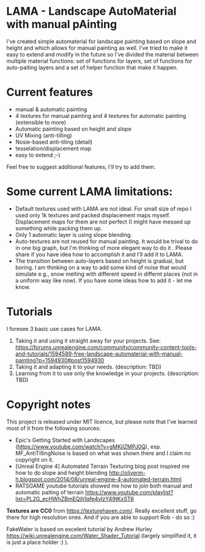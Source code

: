 # LAMA - Landscape AutoMaterial with manual pAinting 

I've created simple automaterial for landscape painting based on slope and height and which allows for manual painting as well. I've tried to make it easy to extend and modify in the future so I've divided the material between multiple material functions: set of functions for layers, set of functions for auto-paiting layers and a set of helper function that make it happen.

# Current features
- manual & automatic painting 
- 4 textures for manual painting and 4 textures for automatic painting (extensible to more)
- Automatic painting based on height and slope
- UV Mixing (anti-tilling)
- Nosie-based anti-tiling (detail)
- tesselation/displacement map
- easy to extend ;-)

Feel free to suggest additional features, I'll try to add them.

# Some current LAMA limitations:
- Default textures used with LAMA are not ideal. For small size of repo I used only 1k textures and packed displacement maps myself. Displacement maps for them are not perfect (I might have messed up something while packing them up. 
- Only 1 automatic layer is using slope blending.
- Auto-textures are not reused for manual painting. It would be trival to do in one big graph, but I'm thinking of more elegant way to do it . Please share if you have idea how to accomplish it and I'll add it to LAMA.
- The transition between auto-layers based on height is gradual, but boring. I am thinking on a way to add some kind of noise that would simulate e.g., snow melting with different speed in differnt places (not in a uniform way like now). If you have some ideas how to add it - let me know.

# Tutorials

I foresee 3 basic use cases for LAMA.
1. Taking it and using it straight away for your projects. See: https://forums.unrealengine.com/community/community-content-tools-and-tutorials/1594589-free-landscape-automaterial-with-manual-painting?p=1594930#post1594930
2. Taking it and adapting it to your needs. (description: TBD)
3. Learning from it to use only the knowledge in your projects. (description: TBD)

# Copyright notes

This project is released under MIT licence, but please note that I've learned most of it from the following sources:
- Epic's Getting Started with Landscapes (https://www.youtube.com/watch?v=gMKjIZMPJ0Q), esp. MF_AntiTillingNoise is based on what was shown there and I claim no copyright on it.
- [Unreal Engine 4] Automated Terrain Texturing blog post inspired me how to do slope and height blending http://oliverm-h.blogspot.com/2014/08/unreal-engine-4-automated-terrain.html 
- RATSGAME youtube tutorials showed me how to join both manual and automatic paiting of terrain https://www.youtube.com/playlist?list=PL2G_ecHWhZBmEQih1qfe4yIzY49tKxST6

**Textures are CC0** from https://texturehaven.com/. Really excellent stuff, go there for high resolution ones. And if you are able to support Rob - do so :)

FakeWater is based on excelent tutorial by Andrew Hurley https://wiki.unrealengine.com/Water_Shader_Tutorial (largely simplified it, it is just a place holder :) ).
